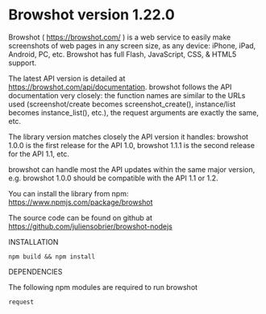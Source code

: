 Browshot version 1.22.0
================================

Browshot ( https://browshot.com/ ) is a web service to easily make screenshots of web pages in any screen size, as any device: iPhone, iPad, Android, PC, etc. Browshot has full Flash, JavaScript, CSS, & HTML5 support.

The latest API version is detailed at https://browshot.com/api/documentation. browshot follows the API documentation very closely: the function names are similar to the URLs used (screenshot/create becomes screenshot_create(), instance/list becomes instance_list(), etc.), the request arguments are exactly the same, etc.

The library version matches closely the API version it handles: browshot 1.0.0 is the first release for the API 1.0, browshot 1.1.1 is the second release for the API 1.1, etc.

browshot can handle most the API updates within the same major version, e.g. browshot 1.0.0 should be compatible with the API 1.1 or 1.2.

You can install the library from npm: https://www.npmjs.com/package/browshot

The source code can be found on github at https://github.com/juliensobrier/browshot-nodejs



INSTALLATION

    npm build && npm install


DEPENDENCIES

The following npm modules are required to run browshot

    request
